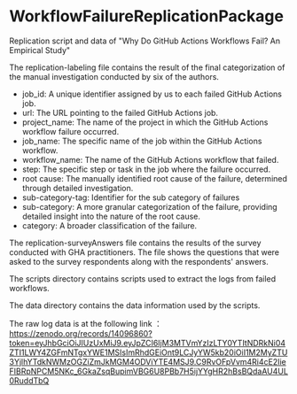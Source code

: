 # WorkflowFailureReplicationPackage
Replication script and data of "Why Do GitHub Actions Workflows Fail? An Empirical Study"

The replication-labeling file contains the result of the final categorization of the manual investigation conducted by six of the authors.

- job_id: A unique identifier assigned by us to each failed GitHub Actions job.
- url: The URL pointing to the failed GitHub Actions job. 
- project_name: The name of the project in which the GitHub Actions workflow failure occurred.
- job_name: The specific name of the job within the GitHub Actions workflow.  
- workflow_name: The name of the GitHub Actions workflow that failed. 
- step: The specific step or task in the job where the failure occurred. 
- root cause: The manually identified root cause of the failure, determined through detailed investigation. 
- sub-category-tag: Identifier for the sub category of failures
- sub-category: A more granular categorization of the failure, providing detailed insight into the nature of the root cause.
- category:  A broader classification of the failure.

The replication-surveyAnswers file contains the results of the survey conducted with GHA practitioners. The file shows the questions that were asked to the survey respondents along with the respondents' answers.

The scripts directory contains scripts used to extract the logs from failed workflows.

The data directory contains the data information used by the scripts.

The raw log data is at the following link ：https://zenodo.org/records/14096860?token=eyJhbGciOiJIUzUxMiJ9.eyJpZCI6IjM3MTVmYzIzLTY0YTItNDRkNi04ZTI1LWY4ZGFmNTgxYWE1MSIsImRhdGEiOnt9LCJyYW5kb20iOiI1M2MyZTU3YjlhYTdkNWMzOGZiZmJkMGM4ODViYTE4MSJ9.C9RvOFpVvm4Ri4cE2IieFIBRpNPCM5NKc_6GkaZsqBupimVBG6U8PBb7H5ijYYgHR2hBsBQdaAU4UL0RuddTbQ
